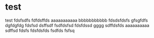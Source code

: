 test
====

test
fdsfsdfs
fdfdsffds
aaaaaaaaaaa
bbbbbbbbbbb
fdsdsfdsfs
gfsgfdfs
dgfdgfdg
fdsfsd
dsffsdf
fsdfdsfsd
fdsfdssd
gggg
sdffdsfds
aaaaaaaaaa
sdffsd
fdsfs
fdsfdsfds
fsdfds
fsfsq
